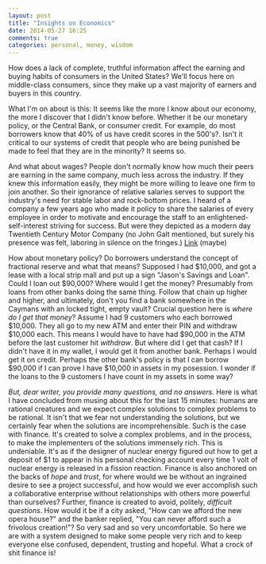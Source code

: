 ```yaml
---
layout: post
title: "Insights on Economics"
date: 2014-05-27 16:25
comments: true
categories: personal, money, wisdom 
---
```

How does a lack of complete, truthful information affect the earning and buying habits of consumers in the United States?  We'll focus here on middle-class
consumers, since they make up a vast majority of earners and buyers in this country. 
<!-- more -->
What I'm on about is this: It seems like the more I know about our economy, the more I discover that I didn't know before.  Whether it be our monetary
policy, or the Central Bank, or consumer credit.  For example, do most borrowers know that 40% of us have credit scores in the 500's?.  Isn't it critical
to our systems of credit that people who are being punished be made to feel that they are in the minority?  It seems so.

And what about wages?  People don't normally know how much their peers are earning in the same company, much less across the industry.  If they knew this
information easily, they might be more willing to leave one firm to join another.  So their ignorance of relative salaries serves to support the industry's
need for stable labor and rock-bottom prices.  I heard of a company a few years ago who made it policy to share the salaries of every employee in order to
motivate and encourage the staff to an enlightened-self-interest striving for success.  But were they depicted as a modern day Twentieth Century Motor
Company (no John Galt mentioned, but surely his presence was felt, laboring in silence on the fringes.) [Link](http://thinkprogress.org/economy/2014/06/27/3454083/sumall-wage-transparency/) (maybe)  

How about monetary policy?  Do borrowers understand the concept of fractional reserve and what that means? Supposed I had $10,000, and got a lease with a
local strip mall and put up a sign "Jason's Savings and Loan".  Could I loan out $90,000?  Where would I get the money?  Presumably from loans from other
banks doing the same thing.  Follow that chain up higher and higher, and ultimately, don't you find a bank somewhere in the Caymans with an locked tight,
empty vault? Crucial question here is _where do I get that money_? Assume I had 9 customers who each borrowed $10,000. They all go to my new ATM and enter
their PIN and withdraw $10,000 each. This means I would have to have had $90,000 in the ATM before the last customer hit *withdraw*. But where did I get that
cash?  If I didn't have it in my wallet, I would get it from another bank. Perhaps I would get it on credit. Perhaps the other bank's policy is that I can
borrow $90,000 if I can prove I have $10,000 in assets in my posession.  I wonder if the loans to the 9 customers I have count in my assets in some way?

_But, dear writer, you provide many questions, and no answers._  Here is what I have concluded from musing about this for the last 15 minutes: humans are
rational creatures and we expect complex solutions to complex problems to be rational. It isn't that we fear not understanding the solutions, but we
certainly fear when the solutions are incomprehensible. Such is the case with finance. It's created to solve a complex problems, and in the process, to
make the implementers of the solutions immensely rich. This is undeniable. It's as if the designer of nuclear energy figured out how to get a deposit of
$1 to appear in his personal checking account every time 1 volt of nuclear energy is released in a fission reaction. Finance is also anchored on the backs
of _hope_ and _trust_, for where would we be without an ingrained desire to see a project successful, and how would we ever accomplish such a collaborative
enterprise without relationships with others more powerful than ourselves? Further, finance is created to avoid, politely, _difficult questions_.  How would
it be if a city asked, "How can we afford the new opera house?" and the banker replied, "You can never afford such a frivolous creation!"? So very sad and
so very uncomfortable. So here we are with a system designed to make some people very rich and to keep everyone else confused, dependent, trusting and
hopeful.  What a crock of shit finance is!
